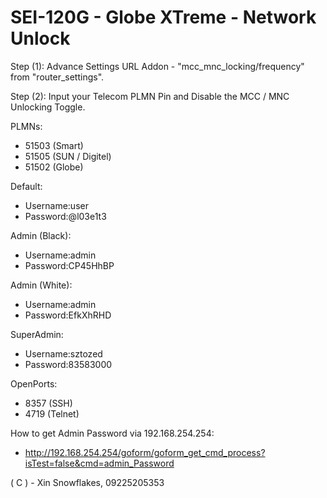 # SEI-120G - Globe XTreme - Network Unlock
Step (1): Advance Settings URL Addon - "mcc_mnc_locking/frequency" from "router_settings".

Step (2): Input your Telecom PLMN Pin and Disable the MCC / MNC Unlocking Toggle.

PLMNs:
* 51503 (Smart)
* 51505 (SUN / Digitel)
* 51502 (Globe)

Default:
* Username:user
* Password:@l03e1t3

Admin (Black):
* Username:admin
* Password:CP45HhBP

Admin (White):
* Username:admin
* Password:EfkXhRHD

SuperAdmin:
* Username:sztozed
* Password:83583000

OpenPorts:
* 8357 (SSH)
* 4719 (Telnet)

How to get Admin Password via 192.168.254.254:
* http://192.168.254.254/goform/goform_get_cmd_process?isTest=false&cmd=admin_Password


( C ) - Xin Snowflakes, 09225205353
